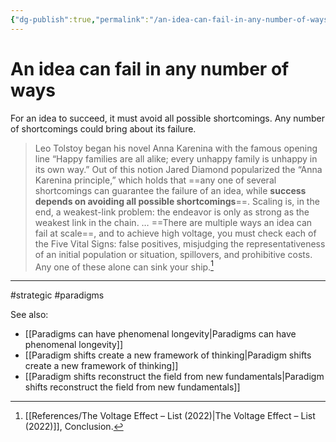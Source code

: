 ```yaml
---
{"dg-publish":true,"permalink":"/an-idea-can-fail-in-any-number-of-ways/"}
---
```


# An idea can fail in any number of ways

For an idea to succeed, it must avoid all possible shortcomings. Any number of shortcomings could bring about its failure.

> Leo Tolstoy began his novel Anna Karenina with the famous opening line “Happy families are all alike; every unhappy family is unhappy in its own way.” Out of this notion Jared Diamond popularized the “Anna Karenina principle,” which holds that ==any one of several shortcomings can guarantee the failure of an idea, while **success depends on avoiding all possible shortcomings**==. Scaling is, in the end, a weakest-link problem: the endeavor is only as strong as the weakest link in the chain.
> …
> ==There are multiple ways an idea can fail at scale==, and to achieve high voltage, you must check each of the Five Vital Signs: false positives, misjudging the representativeness of an initial population or situation, spillovers, and prohibitive costs. Any one of these alone can sink your ship.[^1]

---
#strategic #paradigms 

See also:
- [[Paradigms can have phenomenal longevity\|Paradigms can have phenomenal longevity]]
- [[Paradigm shifts create a new framework of thinking\|Paradigm shifts create a new framework of thinking]]
- [[Paradigm shifts reconstruct the field from new fundamentals\|Paradigm shifts reconstruct the field from new fundamentals]]

[^1]: [[References/The Voltage Effect – List (2022)\|The Voltage Effect – List (2022)]], Conclusion.
